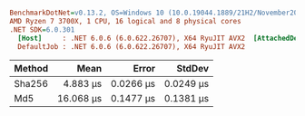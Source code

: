 ``` ini

BenchmarkDotNet=v0.13.2, OS=Windows 10 (10.0.19044.1889/21H2/November2021Update)
AMD Ryzen 7 3700X, 1 CPU, 16 logical and 8 physical cores
.NET SDK=6.0.301
  [Host]     : .NET 6.0.6 (6.0.622.26707), X64 RyuJIT AVX2  [AttachedDebugger]
  DefaultJob : .NET 6.0.6 (6.0.622.26707), X64 RyuJIT AVX2


```
| Method |      Mean |     Error |    StdDev |
|------- |----------:|----------:|----------:|
| Sha256 |  4.883 μs | 0.0266 μs | 0.0249 μs |
|    Md5 | 16.068 μs | 0.1477 μs | 0.1381 μs |
